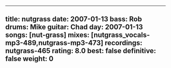 
---
title: nutgrass
date: 2007-01-13
bass:	Rob
drums:	Mike
guitar:	Chad
day: 2007-01-13
songs: [nut-grass]
mixes: [nutgrass_vocals-mp3-489,nutgrass-mp3-473]
recordings: nutgrass-465
rating: 8.0
best: false
definitive: false
weight: 0
---
